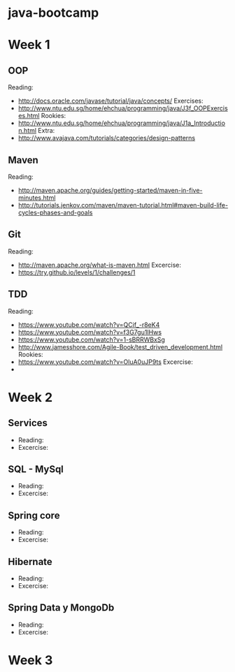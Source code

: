 java-bootcamp
=============

Week 1
======

OOP
---
Reading: 
  - http://docs.oracle.com/javase/tutorial/java/concepts/
Exercises: 
  - http://www.ntu.edu.sg/home/ehchua/programming/java/J3f_OOPExercises.html
Rookies: 
  - http://www.ntu.edu.sg/home/ehchua/programming/java/J1a_Introduction.html
Extra: 
  - http://www.avajava.com/tutorials/categories/design-patterns

Maven
-----
Reading: 
   - http://maven.apache.org/guides/getting-started/maven-in-five-minutes.html
   - http://tutorials.jenkov.com/maven/maven-tutorial.html#maven-build-life-cycles-phases-and-goals

Git
---
Reading: 
  - http://maven.apache.org/what-is-maven.html
Excercise: 
  - https://try.github.io/levels/1/challenges/1

TDD
---
Reading:
  - https://www.youtube.com/watch?v=QCif_-r8eK4
  - https://www.youtube.com/watch?v=f3G7gu1IHws
  - https://www.youtube.com/watch?v=1-sBRRWBxSg
  - http://www.jamesshore.com/Agile-Book/test_driven_development.html
Rookies:
  - https://www.youtube.com/watch?v=OluA0uJP9ts
Excercise:
  - 


Week 2
======

Services
--------
  - Reading:
  - Excercise:

SQL - MySql
-----------
  - Reading:
  - Excercise:

Spring core
-----------
  - Reading:
  - Excercise:

Hibernate
---------
  - Reading:
  - Excercise:

Spring Data y MongoDb
---------------------
  - Reading:
  - Excercise:

Week 3
======
